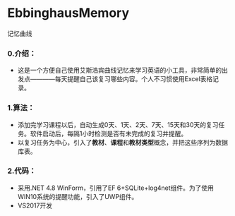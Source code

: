 # EbbinghausMemory
记忆曲线

### 0.介绍：
* 这是一个方便自己使用艾斯浩宾曲线记忆来学习英语的小工具，非常简单的出发点————每天提醒自己该复习哪些内容。个人不习惯使用Excel表格记录。

### 1.算法：
* 添加完学习课程以后，自动生成0天、1天、2天、7天、15天和30天的复习任务。软件启动后，每隔1小时检测是否有未完成的复习并提醒。
* 以复习任务为中心，引入了**教材**、**课程**和**教材类型**概念，并把这些序列为数据库表。

### 2.代码：
* 采用.NET 4.8 WinForm，引用了EF 6+SQLite+log4net组件。为了使用WIN10系统的提醒功能，引入了UWP组件。
* VS2017开发


